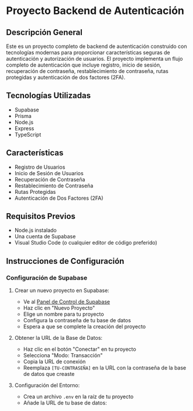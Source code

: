 # Proyecto Backend de Autenticación

## Descripción General
Este es un proyecto completo de backend de autenticación construido con tecnologías modernas para proporcionar características seguras de autenticación y autorización de usuarios. El proyecto implementa un flujo completo de autenticación que incluye registro, inicio de sesión, recuperación de contraseña, restablecimiento de contraseña, rutas protegidas y autenticación de dos factores (2FA).

## Tecnologías Utilizadas
- Supabase
- Prisma
- Node.js
- Express
- TypeScript

## Características
- Registro de Usuarios
- Inicio de Sesión de Usuarios
- Recuperación de Contraseña
- Restablecimiento de Contraseña
- Rutas Protegidas
- Autenticación de Dos Factores (2FA)

## Requisitos Previos
- Node.js instalado
- Una cuenta de Supabase
- Visual Studio Code (o cualquier editor de código preferido)

## Instrucciones de Configuración

### Configuración de Supabase
1. Crear un nuevo proyecto en Supabase:
   - Ve al [Panel de Control de Supabase](https://app.supabase.com)
   - Haz clic en "Nuevo Proyecto"
   - Elige un nombre para tu proyecto
   - Configura la contraseña de tu base de datos
   - Espera a que se complete la creación del proyecto

2. Obtener la URL de la Base de Datos:
   - Haz clic en el botón "Conectar" en tu proyecto
   - Selecciona "Modo: Transacción"
   - Copia la URL de conexión
   - Reemplaza `[TU-CONTRASEÑA]` en la URL con la contraseña de la base de datos que creaste

3. Configuración del Entorno:
   - Crea un archivo `.env` en la raíz de tu proyecto
   - Añade la URL de tu base de datos:
